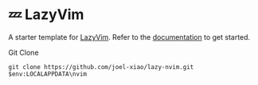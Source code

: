 # 💤 LazyVim

A starter template for [LazyVim](https://github.com/LazyVim/LazyVim).
Refer to the [documentation](https://lazyvim.github.io/installation) to get started.

Git Clone
```ssh
git clone https://github.com/joel-xiao/lazy-nvim.git $env:LOCALAPPDATA\nvim
```

